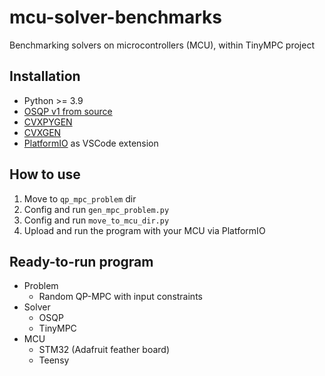 # mcu-solver-benchmarks

Benchmarking solvers on microcontrollers (MCU), within TinyMPC project

## Installation

* Python >= 3.9
* [OSQP v1 from source](https://github.com/osqp/osqp)
* [CVXPYGEN](https://github.com/cvxgrp/cvxpygen)
* [CVXGEN](https://cvxgen.com/docs/index.html)
* [PlatformIO](https://platformio.org/) as VSCode extension

## How to use

1. Move to `qp_mpc_problem` dir
2. Config and run `gen_mpc_problem.py`
3. Config and run `move_to_mcu_dir.py`
4. Upload and run the program with your MCU via PlatformIO

## Ready-to-run program

* Problem
  * Random QP-MPC with input constraints
* Solver
  * OSQP
  * TinyMPC
* MCU
  * STM32 (Adafruit feather board)
  * Teensy
